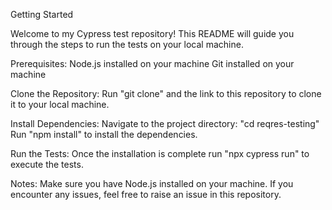 Getting Started

Welcome to my Cypress test repository! This README will guide you through the steps to run the tests on your local machine.

Prerequisites:
Node.js installed on your machine
Git installed on your machine

Clone the Repository:
Run "git clone" and the link to this repository to clone it to your local machine.

Install Dependencies:
Navigate to the project directory: "cd reqres-testing"
Run "npm install" to install the dependencies.

Run the Tests:
Once the installation is complete run "npx cypress run" to execute the tests.

Notes:
Make sure you have Node.js installed on your machine.
If you encounter any issues, feel free to raise an issue in this repository.
